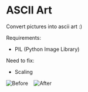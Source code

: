 # ASCII Art
Convert pictures into ascii art :)

Requirements:
 - PIL (Python Image Library)
 
Need to fix:
 - Scaling
 
![Before](https://imgur.com/E0LKhbr.png "Picture")&nbsp;&nbsp;&nbsp;
![After](https://imgur.com/0hldgoB.png "Text")
